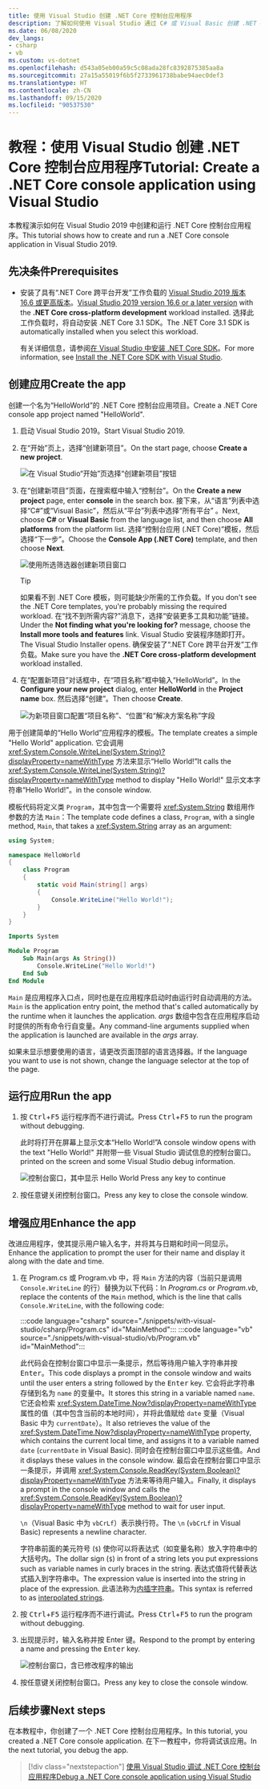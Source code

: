 ```yaml
---
title: 使用 Visual Studio 创建 .NET Core 控制台应用程序
description: 了解如何使用 Visual Studio 通过 C# 或 Visual Basic 创建 .NET Core 控制台应用程序。
ms.date: 06/08/2020
dev_langs:
- csharp
- vb
ms.custom: vs-dotnet
ms.openlocfilehash: d543a05eb00a59c5c08ada28fc8392875385aa8a
ms.sourcegitcommit: 27a15a55019f6b5f2733961738babe94aec0def3
ms.translationtype: HT
ms.contentlocale: zh-CN
ms.lasthandoff: 09/15/2020
ms.locfileid: "90537530"
---
```

# <a name="tutorial-create-a-net-core-console-application-using-visual-studio"></a><span data-ttu-id="5bdf7-103">教程：使用 Visual Studio 创建 .NET Core 控制台应用程序</span><span class="sxs-lookup"><span data-stu-id="5bdf7-103">Tutorial: Create a .NET Core console application using Visual Studio</span></span>

<span data-ttu-id="5bdf7-104">本教程演示如何在 Visual Studio 2019 中创建和运行 .NET Core 控制台应用程序。</span><span class="sxs-lookup"><span data-stu-id="5bdf7-104">This tutorial shows how to create and run a .NET Core console application in Visual Studio 2019.</span></span>

## <a name="prerequisites"></a><span data-ttu-id="5bdf7-105">先决条件</span><span class="sxs-lookup"><span data-stu-id="5bdf7-105">Prerequisites</span></span>

- <span data-ttu-id="5bdf7-106">安装了具有“.NET Core 跨平台开发”工作负载的 [Visual Studio 2019 版本 16.6 或更高版本](https://visualstudio.microsoft.com/downloads/?utm_medium=microsoft&utm_source=docs.microsoft.com&utm_campaign=inline+link&utm_content=download+vs2019)。</span><span class="sxs-lookup"><span data-stu-id="5bdf7-106">[Visual Studio 2019 version 16.6 or a later version](https://visualstudio.microsoft.com/downloads/?utm_medium=microsoft&utm_source=docs.microsoft.com&utm_campaign=inline+link&utm_content=download+vs2019) with the **.NET Core cross-platform development** workload installed.</span></span> <span data-ttu-id="5bdf7-107">选择此工作负载时，将自动安装 .NET Core 3.1 SDK。</span><span class="sxs-lookup"><span data-stu-id="5bdf7-107">The .NET Core 3.1 SDK is automatically installed when you select this workload.</span></span>

  <span data-ttu-id="5bdf7-108">有关详细信息，请参阅[在 Visual Studio 中安装 .NET Core SDK](../install/windows.md#install-with-visual-studio)。</span><span class="sxs-lookup"><span data-stu-id="5bdf7-108">For more information, see [Install the .NET Core SDK with Visual Studio](../install/windows.md#install-with-visual-studio).</span></span>

## <a name="create-the-app"></a><span data-ttu-id="5bdf7-109">创建应用</span><span class="sxs-lookup"><span data-stu-id="5bdf7-109">Create the app</span></span>

<span data-ttu-id="5bdf7-110">创建一个名为“HelloWorld”的 .NET Core 控制台应用项目。</span><span class="sxs-lookup"><span data-stu-id="5bdf7-110">Create a .NET Core console app project named "HelloWorld".</span></span>

1. <span data-ttu-id="5bdf7-111">启动 Visual Studio 2019。</span><span class="sxs-lookup"><span data-stu-id="5bdf7-111">Start Visual Studio 2019.</span></span>

1. <span data-ttu-id="5bdf7-112">在“开始”页上，选择“创建新项目”。</span><span class="sxs-lookup"><span data-stu-id="5bdf7-112">On the start page, choose **Create a new project**.</span></span>

   ![在 Visual Studio“开始”页选择“创建新项目”按钮](./media/with-visual-studio/start-window.png)

1. <span data-ttu-id="5bdf7-114">在“创建新项目”页面，在搜索框中输入“控制台”。</span><span class="sxs-lookup"><span data-stu-id="5bdf7-114">On the **Create a new project** page, enter **console** in the search box.</span></span> <span data-ttu-id="5bdf7-115">接下来，从“语言”列表中选择“C#”或“Visual Basic”，然后从“平台”列表中选择“所有平台”  。</span><span class="sxs-lookup"><span data-stu-id="5bdf7-115">Next, choose **C#** or **Visual Basic** from the language list, and then choose **All platforms** from the platform list.</span></span> <span data-ttu-id="5bdf7-116">选择“控制台应用 (.NET Core)”模板，然后选择“下一步”。</span><span class="sxs-lookup"><span data-stu-id="5bdf7-116">Choose the **Console App (.NET Core)** template, and then choose **Next**.</span></span>

   ![使用所选筛选器创建新项目窗口](./media/with-visual-studio/create-new-project.png)

   > [!TIP]
   > <span data-ttu-id="5bdf7-118">如果看不到 .NET Core 模板，则可能缺少所需的工作负载。</span><span class="sxs-lookup"><span data-stu-id="5bdf7-118">If you don't see the .NET Core templates, you're probably missing the required workload.</span></span> <span data-ttu-id="5bdf7-119">在“找不到所需内容?”消息下，选择“安装更多工具和功能”链接。</span><span class="sxs-lookup"><span data-stu-id="5bdf7-119">Under the **Not finding what you're looking for?** message, choose the **Install more tools and features** link.</span></span> <span data-ttu-id="5bdf7-120">Visual Studio 安装程序随即打开。</span><span class="sxs-lookup"><span data-stu-id="5bdf7-120">The Visual Studio Installer opens.</span></span> <span data-ttu-id="5bdf7-121">确保安装了“.NET Core 跨平台开发”工作负载。</span><span class="sxs-lookup"><span data-stu-id="5bdf7-121">Make sure you have the **.NET Core cross-platform development** workload installed.</span></span>

1. <span data-ttu-id="5bdf7-122">在“配置新项目”对话框中，在“项目名称”框中输入“HelloWorld”。</span><span class="sxs-lookup"><span data-stu-id="5bdf7-122">In the **Configure your new project** dialog,  enter **HelloWorld** in the **Project name** box.</span></span> <span data-ttu-id="5bdf7-123">然后选择“创建”。</span><span class="sxs-lookup"><span data-stu-id="5bdf7-123">Then choose **Create**.</span></span>

   ![为新项目窗口配置“项目名称”、“位置”和“解决方案名称”字段](./media/with-visual-studio/configure-new-project.png)

<span data-ttu-id="5bdf7-125">用于创建简单的“Hello World”应用程序的模板。</span><span class="sxs-lookup"><span data-stu-id="5bdf7-125">The template creates a simple "Hello World" application.</span></span> <span data-ttu-id="5bdf7-126">它会调用 <xref:System.Console.WriteLine(System.String)?displayProperty=nameWithType> 方法来显示“Hello World!”</span><span class="sxs-lookup"><span data-stu-id="5bdf7-126">It calls the <xref:System.Console.WriteLine(System.String)?displayProperty=nameWithType> method to display "Hello World!"</span></span> <span data-ttu-id="5bdf7-127">显示文本字符串“Hello World!”。</span><span class="sxs-lookup"><span data-stu-id="5bdf7-127">in the console window.</span></span>

<span data-ttu-id="5bdf7-128">模板代码将定义类 `Program`，其中包含一个需要将 <xref:System.String> 数组用作参数的方法 `Main`：</span><span class="sxs-lookup"><span data-stu-id="5bdf7-128">The template code defines a class, `Program`, with a single method, `Main`, that takes a <xref:System.String> array as an argument:</span></span>

```csharp
using System;

namespace HelloWorld
{
    class Program
    {
        static void Main(string[] args)
        {
            Console.WriteLine("Hello World!");
        }
    }
}
```

```vb
Imports System

Module Program
    Sub Main(args As String())
        Console.WriteLine("Hello World!")
    End Sub
End Module
```

<span data-ttu-id="5bdf7-129">`Main` 是应用程序入口点，同时也是在应用程序启动时由运行时自动调用的方法。</span><span class="sxs-lookup"><span data-stu-id="5bdf7-129">`Main` is the application entry point, the method that's called automatically by the runtime when it launches the application.</span></span> <span data-ttu-id="5bdf7-130">*args* 数组中包含在应用程序启动时提供的所有命令行自变量。</span><span class="sxs-lookup"><span data-stu-id="5bdf7-130">Any command-line arguments supplied when the application is launched are available in the *args* array.</span></span>

<span data-ttu-id="5bdf7-131">如果未显示想要使用的语言，请更改页面顶部的语言选择器。</span><span class="sxs-lookup"><span data-stu-id="5bdf7-131">If the language you want to use is not shown, change the language selector at the top of the page.</span></span>

## <a name="run-the-app"></a><span data-ttu-id="5bdf7-132">运行应用</span><span class="sxs-lookup"><span data-stu-id="5bdf7-132">Run the app</span></span>

1. <span data-ttu-id="5bdf7-133">按 <kbd>Ctrl</kbd>+<kbd>F5</kbd> 运行程序而不进行调试。</span><span class="sxs-lookup"><span data-stu-id="5bdf7-133">Press <kbd>Ctrl</kbd>+<kbd>F5</kbd> to run the program without debugging.</span></span>

   <span data-ttu-id="5bdf7-134">此时将打开在屏幕上显示文本“Hello World!”</span><span class="sxs-lookup"><span data-stu-id="5bdf7-134">A console window opens with the text "Hello World!"</span></span> <span data-ttu-id="5bdf7-135">并附带一些 Visual Studio 调试信息的控制台窗口。</span><span class="sxs-lookup"><span data-stu-id="5bdf7-135">printed on the screen and some Visual Studio debug information.</span></span>

   ![控制台窗口，其中显示 Hello World Press any key to continue](./media/with-visual-studio/hello-world-console.png)

1. <span data-ttu-id="5bdf7-137">按任意键关闭控制台窗口。</span><span class="sxs-lookup"><span data-stu-id="5bdf7-137">Press any key to close the console window.</span></span>

## <a name="enhance-the-app"></a><span data-ttu-id="5bdf7-138">增强应用</span><span class="sxs-lookup"><span data-stu-id="5bdf7-138">Enhance the app</span></span>

<span data-ttu-id="5bdf7-139">改进应用程序，使其提示用户输入名字，并将其与日期和时间一同显示。</span><span class="sxs-lookup"><span data-stu-id="5bdf7-139">Enhance the application to prompt the user for their name and display it along with the date and time.</span></span>

1. <span data-ttu-id="5bdf7-140">在 Program.cs 或 Program.vb 中，将 `Main` 方法的内容（当前只是调用 `Console.WriteLine` 的行）替换为以下代码：</span><span class="sxs-lookup"><span data-stu-id="5bdf7-140">In *Program.cs* or *Program.vb*, replace the contents of the `Main` method, which is the line that calls `Console.WriteLine`, with the following code:</span></span>

   :::code language="csharp" source="./snippets/with-visual-studio/csharp/Program.cs" id="MainMethod":::
   :::code language="vb" source="./snippets/with-visual-studio/vb/Program.vb" id="MainMethod":::

   <span data-ttu-id="5bdf7-141">此代码会在控制台窗口中显示一条提示，然后等待用户输入字符串并按 <kbd>Enter</kbd>。</span><span class="sxs-lookup"><span data-stu-id="5bdf7-141">This code displays a prompt in the console window and waits until the user enters a string followed by the <kbd>Enter</kbd> key.</span></span> <span data-ttu-id="5bdf7-142">它会将此字符串存储到名为 `name` 的变量中。</span><span class="sxs-lookup"><span data-stu-id="5bdf7-142">It stores this string in a variable named `name`.</span></span> <span data-ttu-id="5bdf7-143">它还会检索 <xref:System.DateTime.Now?displayProperty=nameWithType> 属性的值（其中包含当前的本地时间），并将此值赋给 `date` 变量（Visual Basic 中为 `currentDate`）。</span><span class="sxs-lookup"><span data-stu-id="5bdf7-143">It also retrieves the value of the <xref:System.DateTime.Now?displayProperty=nameWithType> property, which contains the current local time, and assigns it to a variable named `date` (`currentDate` in Visual Basic).</span></span> <span data-ttu-id="5bdf7-144">同时会在控制台窗口中显示这些值。</span><span class="sxs-lookup"><span data-stu-id="5bdf7-144">And it displays these values in the console window.</span></span> <span data-ttu-id="5bdf7-145">最后会在控制台窗口中显示一条提示，并调用 <xref:System.Console.ReadKey(System.Boolean)?displayProperty=nameWithType> 方法来等待用户输入。</span><span class="sxs-lookup"><span data-stu-id="5bdf7-145">Finally, it displays a prompt in the console window and calls the <xref:System.Console.ReadKey(System.Boolean)?displayProperty=nameWithType> method to wait for user input.</span></span>

   <span data-ttu-id="5bdf7-146">`\n`（Visual Basic 中为 `vbCrLf`）表示换行符。</span><span class="sxs-lookup"><span data-stu-id="5bdf7-146">The `\n` (`vbCrLf` in Visual Basic) represents a newline character.</span></span>

   <span data-ttu-id="5bdf7-147">字符串前面的美元符号 (`$`) 使你可以将表达式（如变量名称）放入字符串中的大括号内。</span><span class="sxs-lookup"><span data-stu-id="5bdf7-147">The dollar sign (`$`) in front of a string lets you put expressions such as variable names in curly braces in the string.</span></span> <span data-ttu-id="5bdf7-148">表达式值将代替表达式插入到字符串中。</span><span class="sxs-lookup"><span data-stu-id="5bdf7-148">The expression value is inserted into the string in place of the expression.</span></span> <span data-ttu-id="5bdf7-149">此语法称为[内插字符串](../../csharp/language-reference/tokens/interpolated.md)。</span><span class="sxs-lookup"><span data-stu-id="5bdf7-149">This syntax is referred to as [interpolated strings](../../csharp/language-reference/tokens/interpolated.md).</span></span>

1. <span data-ttu-id="5bdf7-150">按 <kbd>Ctrl</kbd>+<kbd>F5</kbd> 运行程序而不进行调试。</span><span class="sxs-lookup"><span data-stu-id="5bdf7-150">Press <kbd>Ctrl</kbd>+<kbd>F5</kbd> to run the program without debugging.</span></span>

1. <span data-ttu-id="5bdf7-151">出现提示时，输入名称并按 Enter<kbd></kbd> 键。</span><span class="sxs-lookup"><span data-stu-id="5bdf7-151">Respond to the prompt by entering a name and pressing the <kbd>Enter</kbd> key.</span></span>

   ![控制台窗口，含已修改程序的输出](./media/with-visual-studio/hello-world-update.png)

1. <span data-ttu-id="5bdf7-153">按任意键关闭控制台窗口。</span><span class="sxs-lookup"><span data-stu-id="5bdf7-153">Press any key to close the console window.</span></span>

## <a name="next-steps"></a><span data-ttu-id="5bdf7-154">后续步骤</span><span class="sxs-lookup"><span data-stu-id="5bdf7-154">Next steps</span></span>

<span data-ttu-id="5bdf7-155">在本教程中，你创建了一个 .NET Core 控制台应用程序。</span><span class="sxs-lookup"><span data-stu-id="5bdf7-155">In this tutorial, you created a .NET Core console application.</span></span> <span data-ttu-id="5bdf7-156">在下一教程中，你将调试该应用。</span><span class="sxs-lookup"><span data-stu-id="5bdf7-156">In the next tutorial, you debug the app.</span></span>

> [!div class="nextstepaction"]
> [<span data-ttu-id="5bdf7-157">使用 Visual Studio 调试 .NET Core 控制台应用程序</span><span class="sxs-lookup"><span data-stu-id="5bdf7-157">Debug a .NET Core console application using Visual Studio</span></span>](debugging-with-visual-studio.md)
